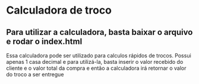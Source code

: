 # Calculadora de troco
## Para utilizar a calculadora, basta baixar o arquivo e rodar o index.html

Essa calculadora pode ser utilizado para calculos rápidos de trocos. Possui apenas 1 casa decimal e para utilizá-la, basta inserir o valor recebido do cliente e o valor total da compra e então a calculadora irá retornar o valor do troco a ser entregue
